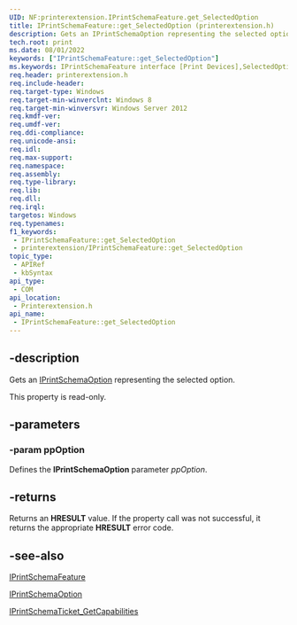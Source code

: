```yaml
---
UID: NF:printerextension.IPrintSchemaFeature.get_SelectedOption
title: IPrintSchemaFeature::get_SelectedOption (printerextension.h)
description: Gets an IPrintSchemaOption representing the selected option.
tech.root: print
ms.date: 08/01/2022
keywords: ["IPrintSchemaFeature::get_SelectedOption"]
ms.keywords: IPrintSchemaFeature interface [Print Devices],SelectedOption property, IPrintSchemaFeature.SelectedOption, IPrintSchemaFeature.get_SelectedOption, IPrintSchemaFeature::SelectedOption, IPrintSchemaFeature::get_SelectedOption, SelectedOption property [Print Devices], SelectedOption property [Print Devices],IPrintSchemaFeature interface, get_SelectedOption, print.iprintschemafeature_selectedoption, printerextension/IPrintSchemaFeature::SelectedOption, printerextension/IPrintSchemaFeature::get_SelectedOption
req.header: printerextension.h
req.include-header: 
req.target-type: Windows
req.target-min-winverclnt: Windows 8
req.target-min-winversvr: Windows Server 2012
req.kmdf-ver: 
req.umdf-ver: 
req.ddi-compliance: 
req.unicode-ansi: 
req.idl: 
req.max-support: 
req.namespace: 
req.assembly: 
req.type-library: 
req.lib: 
req.dll: 
req.irql: 
targetos: Windows
req.typenames: 
f1_keywords:
 - IPrintSchemaFeature::get_SelectedOption
 - printerextension/IPrintSchemaFeature::get_SelectedOption
topic_type:
 - APIRef
 - kbSyntax
api_type:
 - COM
api_location:
 - Printerextension.h
api_name:
 - IPrintSchemaFeature::get_SelectedOption
---
```


## -description

Gets an [IPrintSchemaOption](./nn-printerextension-iprintschemaoption.md) representing the selected option.

This property is read-only.

## -parameters

### -param ppOption

Defines the **IPrintSchemaOption** parameter *ppOption*.

## -returns

Returns an **HRESULT** value. If the property call was not successful, it returns the appropriate **HRESULT** error code.

## -see-also

[IPrintSchemaFeature](./nn-printerextension-iprintschemafeature.md)

[IPrintSchemaOption](./nn-printerextension-iprintschemaoption.md)

[IPrintSchemaTicket_GetCapabilities](./nf-printerextension-iprintschematicket-getcapabilities.md)